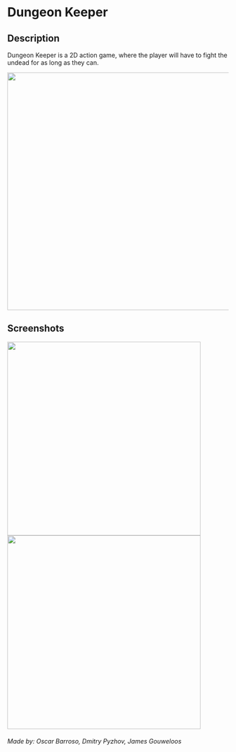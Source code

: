 # Dungeon Keeper

## Description
Dungeon Keeper is a 2D action game, where the player will have to fight the undead for as long as they can.

<img src="https://img.itch.zone/aW1hZ2UvNjU4OTY1LzM1NDU0MzMuZ2lm/794x1000/ZWjNeZ.gif" width="540">

## Screenshots

<img src="https://github.com/user-attachments/assets/b9027b08-570c-4912-8400-066c535b0c41" width="440">
<img src="https://github.com/user-attachments/assets/5640f069-3cee-4554-9df9-469e2f26a0b5" width="440">

###### Made by: Oscar Barroso, Dmitry Pyzhov, James Gouweloos
